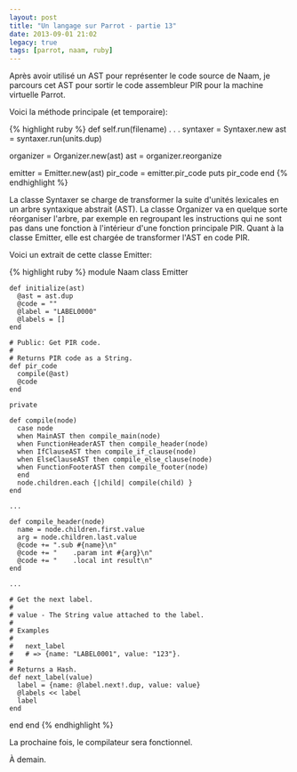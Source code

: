 ```yaml
---
layout: post
title: "Un langage sur Parrot - partie 13"
date: 2013-09-01 21:02
legacy: true
tags: [parrot, naam, ruby]
---
```



Après avoir utilisé un AST pour représenter le code source de Naam,
je parcours cet AST pour sortir le code assembleur PIR pour la machine
virtuelle Parrot.

<!-- more -->

Voici la méthode principale (et temporaire):

{% highlight ruby %}
def self.run(filename)
  .
  .
  .
  syntaxer = Syntaxer.new
  ast = syntaxer.run(units.dup)

  organizer = Organizer.new(ast)
  ast = organizer.reorganize

  emitter = Emitter.new(ast)
  pir_code = emitter.pir_code
  puts pir_code
end
{% endhighlight %}

La classe Syntaxer se charge de transformer la suite d'unités lexicales
en un arbre syntaxique abstrait (AST). La classe Organizer va en
quelque sorte réorganiser l'arbre, par exemple en regroupant les instructions
qui ne sont pas dans une fonction à l'intérieur d'une fonction principale
PIR.
Quant à la classe Emitter, elle est chargée de transformer l'AST en code PIR.

Voici un extrait de cette classe Emitter:

{% highlight ruby %}
module Naam
  class Emitter

    def initialize(ast)
      @ast = ast.dup
      @code = ""
      @label = "LABEL0000"
      @labels = []
    end

    # Public: Get PIR code.
    #
    # Returns PIR code as a String.
    def pir_code
      compile(@ast)
      @code
    end

    private

    def compile(node)
      case node
      when MainAST then compile_main(node)
      when FunctionHeaderAST then compile_header(node)
      when IfClauseAST then compile_if_clause(node)
      when ElseClauseAST then compile_else_clause(node)
      when FunctionFooterAST then compile_footer(node)
      end
      node.children.each {|child| compile(child) }
    end

    ...

    def compile_header(node)
      name = node.children.first.value
      arg = node.children.last.value
      @code += ".sub #{name}\n"
      @code += "    .param int #{arg}\n"
      @code += "    .local int result\n"
    end

    ...

    # Get the next label.
    #
    # value - The String value attached to the label.
    #
    # Examples
    #
    #   next_label
    #   # => {name: "LABEL0001", value: "123"}.
    #
    # Returns a Hash.
    def next_label(value)
      label = {name: @label.next!.dup, value: value}
      @labels << label
      label
    end

  end
end
{% endhighlight %}

La prochaine fois, le compilateur sera fonctionnel.





À demain.



